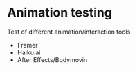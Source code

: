 # Animation testing
Test of different animation/interaction tools 

- Framer
- Haiku.ai
- After Effects/Bodymovin
